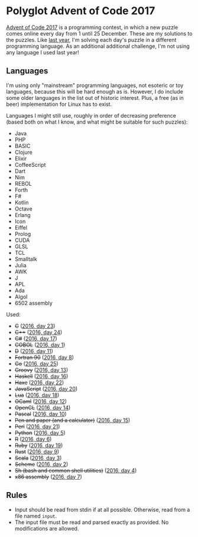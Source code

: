 # Polyglot Advent of Code 2017

[Advent of Code 2017](http://adventofcode.com/2017) is a programming contest,
in which a new puzzle comes online every day from 1 until 25 December. These
are my solutions to the puzzles. Like
[last year](https://github.com/ttencate/aoc2016), I'm solving each day's puzzle
in a different programming language. As an additional additional challenge, I'm
not using any language I used last year!

## Languages

I'm using only "mainstream" programming languages, not esoteric or toy
languages, because this will be hard enough as is. However, I do include some
older languages in the list out of historic interest. Plus, a free (as in beer)
implementation for Linux has to exist.

Languages I might still use, roughly in order of decreasing preference (based
both on what I know, and what might be suitable for such puzzles):

* Java
* PHP
* BASIC
* Clojure
* Elixir
* CoffeeScript
* Dart
* Nim
* REBOL
* Forth
* F#
* Kotlin
* Octave
* Erlang
* Icon
* Eiffel
* Prolog
* CUDA
* GLSL
* TCL
* Smalltalk
* Julia
* AWK
* J
* APL
* Ada
* Algol
* 6502 assembly

Used:

* ~~C~~ ([2016, day 23](https://github.com/ttencate/aoc2016/23_c))
* ~~C++~~ ([2016, day 24](https://github.com/ttencate/aoc2016/24_cpp))
* ~~C#~~ ([2016, day 17](https://github.com/ttencate/aoc2016/17_cs))
* ~~COBOL~~ ([2016, day 1](https://github.com/ttencate/aoc2016/01_cobol))
* ~~D~~ ([2016, day 11](https://github.com/ttencate/aoc2016/11_d))
* ~~Fortran 90~~ ([2016, day 8](https://github.com/ttencate/aoc2016/08_fortran))
* ~~Go~~ ([2016, day 25](https://github.com/ttencate/aoc2016/25_go))
* ~~Groovy~~ ([2016, day 13](https://github.com/ttencate/aoc2016/13_groovy))
* ~~Haskell~~ ([2016, day 16](https://github.com/ttencate/aoc2016/16_haskell))
* ~~Haxe~~ ([2016, day 22](https://github.com/ttencate/aoc2016/22_haxe))
* ~~JavaScript~~ ([2016, day 20](https://github.com/ttencate/aoc2016/20_javascript))
* ~~Lua~~ ([2016, day 18](https://github.com/ttencate/aoc2016/18_lua))
* ~~OCaml~~ ([2016, day 12](https://github.com/ttencate/aoc2016/12_ocaml))
* ~~OpenCL~~ ([2016, day 14](https://github.com/ttencate/aoc2016/14_opencl))
* ~~Pascal~~ ([2016, day 10](https://github.com/ttencate/aoc2016/10_pascal))
* ~~Pen and paper (and a calculator)~~ ([2016, day 15](https://github.com/ttencate/aoc2016/15_pen_and_paper))
* ~~Perl~~ ([2016, day 21](https://github.com/ttencate/aoc2016/21_perl))
* ~~Python~~ ([2016, day 5](https://github.com/ttencate/aoc2016/05_python))
* ~~R~~ ([2016, day 6](https://github.com/ttencate/aoc2016/06_r))
* ~~Ruby~~ ([2016, day 19](https://github.com/ttencate/aoc2016/19_ruby))
* ~~Rust~~ ([2016, day 9](https://github.com/ttencate/aoc2016/09_rust))
* ~~Scala~~ ([2016, day 3](https://github.com/ttencate/aoc2016/03_scala))
* ~~Scheme~~ ([2016, day 2](https://github.com/ttencate/aoc2016/02_scheme))
* ~~Sh (bash and common shell utilities)~~ ([2016, day 4](https://github.com/ttencate/aoc2016/04_bash))
* ~~x86 assembly~~ ([2016, day 7](https://github.com/ttencate/aoc2016/07_x86_assembly))

## Rules

* Input should be read from stdin if at all possible. Otherwise, read from a
  file named `input`.
* The input file must be read and parsed exactly as provided. No modifications
  are allowed.
